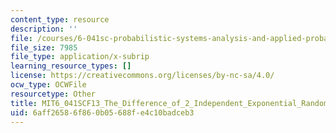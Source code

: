 ```yaml
---
content_type: resource
description: ''
file: /courses/6-041sc-probabilistic-systems-analysis-and-applied-probability-fall-2013/6aff26586f860b05688fe4c10badceb3_MIT6_041SCF13_The_Difference_of_2_Independent_Exponential_Random_Variables_300k.srt
file_size: 7985
file_type: application/x-subrip
learning_resource_types: []
license: https://creativecommons.org/licenses/by-nc-sa/4.0/
ocw_type: OCWFile
resourcetype: Other
title: MIT6_041SCF13_The_Difference_of_2_Independent_Exponential_Random_Variables_300k.srt
uid: 6aff2658-6f86-0b05-688f-e4c10badceb3
---
```

